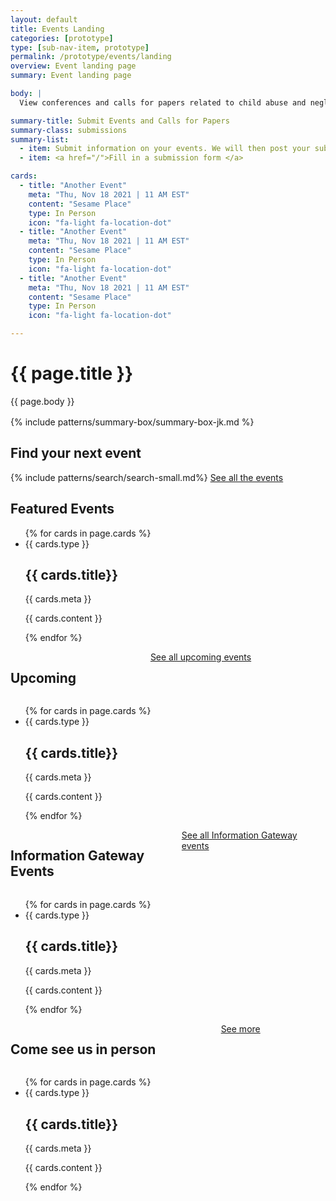 ```yaml
---
layout: default
title: Events Landing
categories: [prototype]
type: [sub-nav-item, prototype]
permalink: /prototype/events/landing
overview: Event landing page
summary: Event landing page

body: |
  View conferences and calls for papers related to child abuse and neglect, child welfare, and adoption by month and/or state, or submit your conference. Child Welfare Information Gateway exhibit at many conferences throughout the country to provide free materials to the field.  

summary-title: Submit Events and Calls for Papers
summary-class: submissions
summary-list:
  - item: Submit information on your events. We will then post your submission to this website.
  - item: <a href="/">Fill in a submission form </a>

cards:
  - title: "Another Event"
    meta: "Thu, Nov 18 2021 | 11 AM EST"
    content: "Sesame Place"
    type: In Person
    icon: "fa-light fa-location-dot"
  - title: "Another Event"
    meta: "Thu, Nov 18 2021 | 11 AM EST"
    content: "Sesame Place"
    type: In Person
    icon: "fa-light fa-location-dot"
  - title: "Another Event"
    meta: "Thu, Nov 18 2021 | 11 AM EST"
    content: "Sesame Place"
    type: In Person
    icon: "fa-light fa-location-dot"

---
```


<div class="grid-container" markdown="1">
<div class="grid-row grid-gap-lg" markdown="1">
  <div class="grid-col-6"> 
    <h1>{{ page.title }}</h1>
    {{ page.body }} 
  </div>
  <div class="grid-col-6" style="margin-top: 1rem;"> {% include patterns/summary-box/summary-box-jk.md %} </div>
</div>
</div>

<div class="event-search-banner search-feature search-feature-variation" style="margin-top: 1rem;">
  <div class="grid-container">
    <h2>Find your next event</h2>
    {% include patterns/search/search-small.md%}
    <a href="/prototype/search/events">See all the events</a>
  </div>
</div>

<div class="event-group gray-wrapper">
    <div class="grid-container">
      <h2>Featured Events</h2>
      <ul class="usa-card-group">
      {% for cards in page.cards %}
        <li class="usa-card tablet:grid-col-4">
          <div class="usa-card__container event-card card-default">
          <span class="event_format"><i class="{{ cards.icon }}"></i> {{ cards.type }}</span>
            <div class="usa-card__header">
              <h2 class="usa-card__heading"> {{ cards.title}}
              </h2>
            </div>
            <div class="usa-card__body">
              <p>
                {{ cards.meta }}
              </p>
            </div>
            <div class="usa-card__footer">
              <p class="sponsor">{{ cards.content }}</p>
            </div>
          </div>
        </li>
      {% endfor %}
      </ul>
    </div>
</div>

<div class="event-group gray-wrapper">
    <div class="grid-container">
      <div class="card-group__header" style="display: grid; grid-template-columns: auto auto;">
        <h2>Upcoming</h2>
        <div class="more-link"><a href="#">See all upcoming events</a><i class="fa-kit fa-navigate-next"></i></div>
      </div>
      <ul class="usa-card-group">
      {% for cards in page.cards %}
        <li class="usa-card tablet:grid-col-4">
          <div class="usa-card__container event-card card-default">
          <span class="event_format"><i class="{{ cards.icon }}"></i> {{ cards.type }}</span>
            <div class="usa-card__header">
              <h2 class="usa-card__heading"> {{ cards.title}}
              </h2>
            </div>
            <div class="usa-card__body">
              <p>
                {{ cards.meta }}
              </p>
            </div>
            <div class="usa-card__footer">
              <p class="sponsor">{{ cards.content }}</p>
            </div>
          </div>
        </li>
      {% endfor %}
      </ul>
    </div>
</div>

<div class="event-group gray-wrapper">
    <div class="grid-container">
    <div class="card-group__header" style="display: grid; grid-template-columns: auto auto;">
      <h2>Information Gateway Events</h2>
      <div class="more-link"><a href="#">See all Information Gateway events</a><i class="fa-kit fa-navigate-next"></i></div>
    </div>
      <ul class="usa-card-group">
      {% for cards in page.cards %}
        <li class="usa-card tablet:grid-col-4">
          <div class="usa-card__container event-card card-default">
          <span class="event_format"><i class="{{ cards.icon }}"></i> {{ cards.type }}</span>
            <div class="usa-card__header">
              <h2 class="usa-card__heading"> {{ cards.title}}
              </h2>
            </div>
            <div class="usa-card__body">
              <p>
                {{ cards.meta }}
              </p>
            </div>
            <div class="usa-card__footer">
              <p class="sponsor">{{ cards.content }}</p>
            </div>
          </div>
        </li>
      {% endfor %}
      </ul>
    </div>
</div>

<div class="event-group gray-wrapper">
    <div class="grid-container">
    <div class="card-group__header" style="display: grid; grid-template-columns: auto auto;">
      <h2>Come see us in person</h2>
      <div class="more-link"><a href="#">See more</a><i class="fa-kit fa-navigate-next"></i></div>
    </div>
      <ul class="usa-card-group">
      {% for cards in page.cards %}
        <li class="usa-card tablet:grid-col-4">
          <div class="usa-card__container event-card card-default">
          <span class="event_format"><i class="{{ cards.icon }}"></i> {{ cards.type }}</span>
            <div class="usa-card__header">
              <h2 class="usa-card__heading"> {{ cards.title}}
              </h2>
            </div>
            <div class="usa-card__body">
              <p>
                {{ cards.meta }}
              </p>
            </div>
            <div class="usa-card__footer">
              <p class="sponsor">{{ cards.content }}</p>
            </div>
          </div>
        </li>
      {% endfor %}
      </ul>
    </div>
</div>